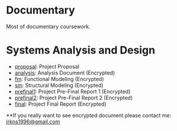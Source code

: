 # Documentary
Most of documentary coursework.

# Systems Analysis and Design
- [proposal](https://github.com/jrkns/Documentary/blob/master/SA/proposal.pdf): Project Proposal
- [analysis](https://github.com/jrkns/Documentary/blob/master/SA/analysis.gpg): Analysis Document (Encrypted)
- [fm](https://github.com/jrkns/Documentary/blob/master/SA/fm.gpg): Functional Modeling (Encrypted)
- [sm](https://github.com/jrkns/Documentary/blob/master/SA/sm.gpg): Structural Modeling (Encrypted)
- [prefinal1](https://github.com/jrkns/Documentary/blob/master/SA/prefinal1.gpg): Project Pre-Final Report 1 (Encrypted)
- [prefinal2](https://github.com/jrkns/Documentary/blob/master/SA/prefinal2.gpg): Project Pre-Final Report 2 (Encrypted)
- [final](https://github.com/jrkns/Documentary/blob/master/SA/final.gpg): Project Final Report (Encrypted)

**If you really want to see encrypted document please contact me: jrkns1996@gmail.com
